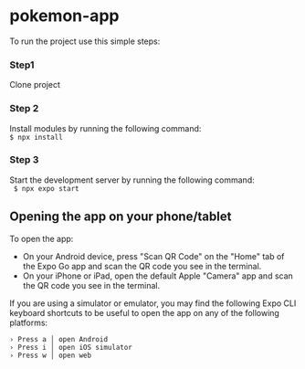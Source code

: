 # pokemon-app

To run the project use this simple steps:
### Step1 
Clone project
### Step 2
Install modules by running the following command:<br/>
```$ npx install```
### Step 3
Start the development server by running the following command:<br/>
``` $ npx expo start```

## Opening the app on your phone/tablet
To open the app:
* On your Android device, press "Scan QR Code" on the "Home" tab of the Expo Go app and scan the QR code you see in the terminal.
* On your iPhone or iPad, open the default Apple "Camera" app and scan the QR code you see in the terminal.

If you are using a simulator or emulator, you may find the following Expo CLI keyboard shortcuts to be useful to open the app on any of the following platforms:
```
› Press a │ open Android
› Press i │ open iOS simulator
› Press w │ open web
```
